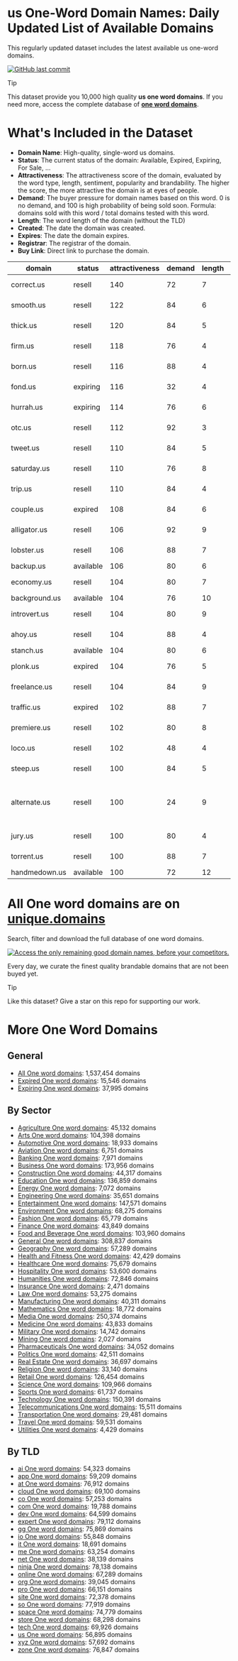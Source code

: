 
# **us One-Word Domain Names**: Daily Updated List of Available Domains

This regularly updated dataset includes the latest available us one-word domains.

[![GitHub last commit](https://img.shields.io/github/last-commit/UniqueDomains/us-oneword-domains.svg?style=flat)]() 

> [!TIP]
> This dataset provide you 10,000 high quality **us one word domains**.
> If you need more, access the complete database of **[one word domains](https://unique.domains?utm_source=github&utm_medium=dataset&utm_campaign=us&utm_content=description.top)**.

# What's Included in the Dataset

- **Domain Name**: High-quality, single-word us domains.
- **Status**: The current status of the domain: Available, Expired, Expiring, For Sale, ...
- **Attractiveness**: The attractiveness score of the domain, evaluated by the word type, length, sentiment, popularity and brandability. The higher the score, the more attractive the domain is at eyes of people.
- **Demand**: The buyer pressure for domain names based on this word. 0 is no demand, and 100 is high probability of being sold soon. Formula: domains sold with this word / total domains tested with this word.
- **Length**: The word length of the domain (without the TLD)
- **Created**: The date the domain was created.
- **Expires**: The date the domain expires.
- **Registrar**: The registrar of the domain.
- **Buy Link**: Direct link to purchase the domain.

| domain        | status    | attractiveness | demand | length | created          | expires          | registrar                                           | sectors                                      |
| ------------- | --------- | -------------- | ------ | ------ | ---------------- | ---------------- | --------------------------------------------------- | -------------------------------------------- |
| correct.us    | resell    | 140            | 72     | 7      | 24/04/2002 14:53 | 23/04/2026 23:59 | Tucows Domains Inc.                                 | Business,Education,Technology                |
| smooth.us     | resell    | 122            | 84     | 6      | 24/04/2002 15:14 | 23/04/2026 23:59 | GoDaddy.com, LLC                                    | Fashion,Food and Beverage,Health and Fitness |
| thick.us      | resell    | 120            | 84     | 5      | 24/02/2018 00:05 | 24/02/2026 00:05 | GoDaddy.com, LLC                                    | Fashion,Food and Beverage,Media              |
| firm.us       | resell    | 118            | 76     | 4      | 24/04/2002 14:02 | 23/04/2026 23:59 | GoDaddy.com, LLC                                    | Business,Finance,Law                         |
| born.us       | resell    | 116            | 88     | 4      | 24/04/2002 14:04 | 23/04/2026 23:59 | InternetX GmbH                                      | Business,General,Humanities,Media            |
| fond.us       | expiring  | 116            | 32     | 4      | 03/09/2015 18:03 | 02/09/2025 23:59 | GoDaddy.com, LLC                                    | General,Hospitality,Retail                   |
| hurrah.us     | expiring  | 114            | 76     | 6      | 19/07/2021 00:02 | 19/07/2025 00:02 | Dynadot Inc                                         | Entertainment,Media,Sports                   |
| otc.us        | resell    | 112            | 92     | 3      | 24/04/2002 14:17 | 23/04/2026 23:59 | Porkbun                                             | Finance,Pharmaceuticals,Retail               |
| tweet.us      | resell    | 110            | 84     | 5      | 20/06/2005 01:05 | 19/06/2026 23:59 | NameCheap, Inc.                                     | Entertainment,Media,Technology               |
| saturday.us   | resell    | 110            | 76     | 8      | 24/04/2002 14:25 | 23/04/2026 23:59 | GoDaddy.com, LLC                                    | Entertainment                                |
| trip.us       | resell    | 110            | 84     | 4      | 24/04/2002 14:14 | 23/04/2026 23:59 | Wild West Domains, Inc.                             | Entertainment,Media,Travel                   |
| couple.us     | expired   | 108            | 84     | 6      | 02/06/2004 18:27 | 01/06/2025 23:59 | Namescout Ltd                                       | Arts,Entertainment,Media                     |
| alligator.us  | resell    | 106            | 92     | 9      | 24/04/2002 15:16 | 23/04/2026 23:59 | GoDaddy.com, LLC                                    | Entertainment,Environment,Media              |
| lobster.us    | resell    | 106            | 88     | 7      | 24/04/2002 15:41 | 23/04/2026 23:59 | GoDaddy.com, LLC                                    | Food and Beverage,Hospitality,Retail         |
| backup.us     | available | 106            | 80     | 6      |                  |                  |                                                     | Business,Technology,Telecommunications       |
| economy.us    | resell    | 104            | 80     | 7      | 24/04/2002 14:01 | 23/04/2026 23:59 | Scaleway SAS                                        | Business,Finance,Politics                    |
| background.us | available | 104            | 76     | 10     |                  |                  |                                                     | Arts,Media,Technology                        |
| introvert.us  | resell    | 104            | 80     | 9      | 14/08/2017 18:35 | 13/08/2026 23:59 | GoDaddy.com, LLC                                    | Education,Humanities                         |
| ahoy.us       | resell    | 104            | 88     | 4      | 01/12/2019 00:23 | 01/12/2025 00:23 | GoDaddy.com, LLC                                    | Travel                                       |
| stanch.us     | available | 104            | 80     | 6      |                  |                  |                                                     | Business,Law,Politics                        |
| plonk.us      | expired   | 104            | 76     | 5      | 03/07/2024 14:56 | 03/07/2025 14:56 | OwnRegistrar, Inc.                                  | Food and Beverage,Media,Retail               |
| freelance.us  | resell    | 104            | 84     | 9      | 24/04/2002 14:02 | 23/04/2026 23:59 | Name.com, Inc.                                      | Business,Media,Technology                    |
| traffic.us    | expired   | 102            | 88     | 7      | 02/06/2004 18:15 | 01/06/2025 23:59 | RegistryGate GmbH                                   | Media,Technology,Transportation              |
| premiere.us   | resell    | 102            | 80     | 8      | 22/06/2013 18:27 | 21/06/2026 23:59 | GoDaddy.com, LLC                                    | Arts,Entertainment,Media                     |
| loco.us       | resell    | 102            | 48     | 4      | 05/12/2010 18:02 | 04/12/2025 23:59 | GoDaddy.com, LLC                                    | Entertainment                                |
| steep.us      | resell    | 100            | 84     | 5      | 19/03/2023 09:17 | 19/03/2026 09:17 | Dynadot Inc                                         | Food and Beverage,Real Estate,Travel         |
| alternate.us  | resell    | 100            | 24     | 9      | 01/05/2002 08:02 | 30/04/2026 23:59 | Domain Registration Services, Inc. dba dotEarth.com | Technology                                   |
| jury.us       | resell    | 100            | 80     | 4      | 24/04/2002 15:11 | 23/04/2027 23:59 | GoDaddy.com, LLC                                    | Business,Law                                 |
| torrent.us    | resell    | 100            | 88     | 7      | 29/04/2002 13:50 | 28/04/2027 23:59 | Sav.com LLC                                         | Environment,Geography,Travel                 |
| handmedown.us | available | 100            | 72     | 12     |                  |                  |                                                     | Environment,Fashion,Retail                   |

# All One word domains are on [unique.domains](https://unique.domains?utm_source=github&utm_medium=dataset&utm_campaign=us&utm_content=description.bottom)

Search, filter and download the full database of one word domains.

[![Access the only remaining good domain names, before your competitors.](https://github.com/UniqueDomains/us-oneword-domains/blob/main/unique.domains.jpg?raw=true)](https://unique.domains?utm_source=github&utm_medium=dataset&utm_campaign=us&utm_content=description.image)

Every day, we curate the finest quality brandable domains that are not been buyed yet.

> [!TIP]
> Like this dataset? Give a star on this repo for supporting our work.

# More One Word Domains

## General

- [All One word domains](https://github.com/UniqueDomains/oneword-domains): 1,537,454 domains
- [Expired One word domains](https://github.com/UniqueDomains/expired-oneword-domains): 15,546 domains
- [Expiring One word domains](https://github.com/UniqueDomains/expiring-oneword-domains): 37,995 domains
## By Sector

- [Agriculture One word domains](https://github.com/UniqueDomains/agriculture-oneword-domains): 45,132 domains
- [Arts One word domains](https://github.com/UniqueDomains/arts-oneword-domains): 104,398 domains
- [Automotive One word domains](https://github.com/UniqueDomains/automotive-oneword-domains): 18,933 domains
- [Aviation One word domains](https://github.com/UniqueDomains/aviation-oneword-domains): 6,751 domains
- [Banking One word domains](https://github.com/UniqueDomains/banking-oneword-domains): 7,971 domains
- [Business One word domains](https://github.com/UniqueDomains/business-oneword-domains): 173,956 domains
- [Construction One word domains](https://github.com/UniqueDomains/construction-oneword-domains): 44,317 domains
- [Education One word domains](https://github.com/UniqueDomains/education-oneword-domains): 136,859 domains
- [Energy One word domains](https://github.com/UniqueDomains/energy-oneword-domains): 7,072 domains
- [Engineering One word domains](https://github.com/UniqueDomains/engineering-oneword-domains): 35,651 domains
- [Entertainment One word domains](https://github.com/UniqueDomains/entertainment-oneword-domains): 147,571 domains
- [Environment One word domains](https://github.com/UniqueDomains/environment-oneword-domains): 68,275 domains
- [Fashion One word domains](https://github.com/UniqueDomains/fashion-oneword-domains): 65,779 domains
- [Finance One word domains](https://github.com/UniqueDomains/finance-oneword-domains): 43,849 domains
- [Food and Beverage One word domains](https://github.com/UniqueDomains/food-and-beverage-oneword-domains): 103,960 domains
- [General One word domains](https://github.com/UniqueDomains/general-oneword-domains): 308,837 domains
- [Geography One word domains](https://github.com/UniqueDomains/geography-oneword-domains): 57,289 domains
- [Health and Fitness One word domains](https://github.com/UniqueDomains/health-and-fitness-oneword-domains): 42,429 domains
- [Healthcare One word domains](https://github.com/UniqueDomains/healthcare-oneword-domains): 75,679 domains
- [Hospitality One word domains](https://github.com/UniqueDomains/hospitality-oneword-domains): 53,600 domains
- [Humanities One word domains](https://github.com/UniqueDomains/humanities-oneword-domains): 72,846 domains
- [Insurance One word domains](https://github.com/UniqueDomains/insurance-oneword-domains): 2,471 domains
- [Law One word domains](https://github.com/UniqueDomains/law-oneword-domains): 53,275 domains
- [Manufacturing One word domains](https://github.com/UniqueDomains/manufacturing-oneword-domains): 40,311 domains
- [Mathematics One word domains](https://github.com/UniqueDomains/mathematics-oneword-domains): 18,772 domains
- [Media One word domains](https://github.com/UniqueDomains/media-oneword-domains): 250,374 domains
- [Medicine One word domains](https://github.com/UniqueDomains/medicine-oneword-domains): 43,833 domains
- [Military One word domains](https://github.com/UniqueDomains/military-oneword-domains): 14,742 domains
- [Mining One word domains](https://github.com/UniqueDomains/mining-oneword-domains): 2,027 domains
- [Pharmaceuticals One word domains](https://github.com/UniqueDomains/pharmaceuticals-oneword-domains): 34,052 domains
- [Politics One word domains](https://github.com/UniqueDomains/politics-oneword-domains): 42,511 domains
- [Real Estate One word domains](https://github.com/UniqueDomains/real-estate-oneword-domains): 36,697 domains
- [Religion One word domains](https://github.com/UniqueDomains/religion-oneword-domains): 33,140 domains
- [Retail One word domains](https://github.com/UniqueDomains/retail-oneword-domains): 126,454 domains
- [Science One word domains](https://github.com/UniqueDomains/science-oneword-domains): 109,966 domains
- [Sports One word domains](https://github.com/UniqueDomains/sports-oneword-domains): 61,737 domains
- [Technology One word domains](https://github.com/UniqueDomains/technology-oneword-domains): 150,391 domains
- [Telecommunications One word domains](https://github.com/UniqueDomains/telecommunications-oneword-domains): 15,511 domains
- [Transportation One word domains](https://github.com/UniqueDomains/transportation-oneword-domains): 29,481 domains
- [Travel One word domains](https://github.com/UniqueDomains/travel-oneword-domains): 59,531 domains
- [Utilities One word domains](https://github.com/UniqueDomains/utilities-oneword-domains): 4,429 domains
## By TLD

- [ai One word domains](https://github.com/UniqueDomains/ai-oneword-domains): 54,323 domains
- [app One word domains](https://github.com/UniqueDomains/app-oneword-domains): 59,209 domains
- [at One word domains](https://github.com/UniqueDomains/at-oneword-domains): 76,912 domains
- [cloud One word domains](https://github.com/UniqueDomains/cloud-oneword-domains): 69,100 domains
- [co One word domains](https://github.com/UniqueDomains/co-oneword-domains): 57,253 domains
- [com One word domains](https://github.com/UniqueDomains/com-oneword-domains): 19,788 domains
- [dev One word domains](https://github.com/UniqueDomains/dev-oneword-domains): 64,599 domains
- [expert One word domains](https://github.com/UniqueDomains/expert-oneword-domains): 79,112 domains
- [gg One word domains](https://github.com/UniqueDomains/gg-oneword-domains): 75,869 domains
- [io One word domains](https://github.com/UniqueDomains/io-oneword-domains): 55,848 domains
- [it One word domains](https://github.com/UniqueDomains/it-oneword-domains): 18,691 domains
- [me One word domains](https://github.com/UniqueDomains/me-oneword-domains): 63,254 domains
- [net One word domains](https://github.com/UniqueDomains/net-oneword-domains): 38,139 domains
- [ninja One word domains](https://github.com/UniqueDomains/ninja-oneword-domains): 78,138 domains
- [online One word domains](https://github.com/UniqueDomains/online-oneword-domains): 67,289 domains
- [org One word domains](https://github.com/UniqueDomains/org-oneword-domains): 39,045 domains
- [pro One word domains](https://github.com/UniqueDomains/pro-oneword-domains): 66,151 domains
- [site One word domains](https://github.com/UniqueDomains/site-oneword-domains): 72,378 domains
- [so One word domains](https://github.com/UniqueDomains/so-oneword-domains): 77,919 domains
- [space One word domains](https://github.com/UniqueDomains/space-oneword-domains): 74,779 domains
- [store One word domains](https://github.com/UniqueDomains/store-oneword-domains): 68,298 domains
- [tech One word domains](https://github.com/UniqueDomains/tech-oneword-domains): 69,926 domains
- [us One word domains](https://github.com/UniqueDomains/us-oneword-domains): 56,895 domains
- [xyz One word domains](https://github.com/UniqueDomains/xyz-oneword-domains): 57,692 domains
- [zone One word domains](https://github.com/UniqueDomains/zone-oneword-domains): 76,847 domains
        